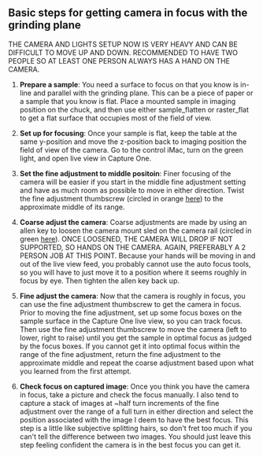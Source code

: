 ## Basic steps for getting camera in focus with the grinding plane

THE CAMERA AND LIGHTS SETUP NOW IS VERY HEAVY AND CAN BE DIFFICULT TO MOVE UP AND DOWN. RECOMMENDED TO HAVE TWO PEOPLE SO AT LEAST ONE PERSON ALWAYS HAS A HAND ON THE CAMERA.

1. **Prepare a sample**: You need a surface to focus on that you know is in-line and parallel with the grinding plane. This can be a piece of paper or a sample that you know is flat. Place a mounted sample in imaging position on the chuck, and then use either sample_flatten or raster_flat to get a flat surface that occupies most of the field of view.

2. **Set up for focusing**: Once your sample is flat, keep the table at the same y-position and move the z-position back to imaging position the field of view of the camera. Go to the control iMac, turn on the green light, and open live view in Capture One.

3. **Set the fine adjustment to middle positoin**: Finer focusing of the camera will be easier if you start in the middle fine adjustment setting and have as much room as possible to move in either direction. Twist the fine adjustment thumbscrew (circled in orange [here](../photos/camera_focus.jpg)) to the approximate middle of its range.

4. **Coarse adjust the camera**: Coarse adjustments are made by using an allen key to loosen the camera mount sled on the camera rail (circled in green [here](../photos/camera_focus.jpg)). ONCE LOOSENED, THE CAMERA WILL DROP IF NOT SUPPORTED, SO HANDS ON THE CAMERA. AGAIN, PREFERABLY A 2 PERSON JOB AT THIS POINT. Because your hands will be moving in and out of the live view feed, you probably cannot use the auto focus tools, so you will have to just move it to a position where it seems roughly in focus by eye. Then tighten the allen key back up.

5. **Fine adjust the camera**: Now that the camera is roughly in focus, you can use the fine adjustment thumbscrew to get the camera in focus. Prior to moving the fine adjustment, set up some focus boxes on the sample surface in the Capture One live view, so you can track focus. Then use the fine adjustment thumbscrew to move the camera (left to lower, right to raise) until you get the sample in optimal focus as judged by the focus boxes. If you cannot get it into optimal focus within the range of the fine adjustment, return the fine adjustment to the approximate middle and repeat the coarse adjustment based upon what you learned from the first attempt.

6. **Check focus on captured image**: Once you think you have the camera in focus, take a picture and check the focus manually. I also tend to capture a stack of images at ~half turn increments of the fine adjustment over the range of a full turn in either direction and select the position associated with the image I deem to have the best focus. This step is a little like subjective splitting hairs, so don't fret too much if you can't tell the difference between two images. You should just leave this step feeling confident the camera is in the best focus you can get it.